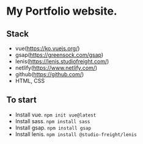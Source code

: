# My Portfolio website.

## Stack

- vue(https://ko.vuejs.org/)
- gsap(https://greensock.com/gsap)
- lenis(https://lenis.studiofreight.com/)
- netlify(https://www.netlify.com/)
- github(https://github.com/)
- HTML, CSS

## To start

- Install vue. `npm init vue@latest`
- Install sass. `npm install sass`
- Install gsap. `npm install gsap`
- Install lenis. `npm install @studio-freight/lenis`

